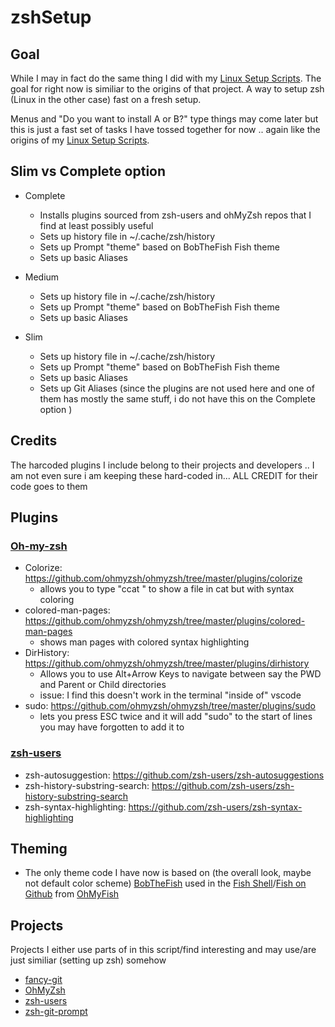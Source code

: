 # zshSetup

## Goal

While I may in fact do the same thing I did with my [Linux Setup Scripts](https://github.com/Xmetalfanx/linuxSetup).  The goal for right now is similiar to the origins of that project.  A way to setup zsh (Linux in the other case) fast on a fresh setup.

Menus and "Do you want to install A or B?" type things may come later but this is just a fast set of tasks I have tossed together for now .. again like the origins of my [Linux Setup Scripts](https://github.com/Xmetalfanx/linuxSetup).


## Slim vs Complete option 
- Complete 
  - Installs plugins sourced from zsh-users and ohMyZsh repos that I find at least possibly useful
  - Sets up history file in ~/.cache/zsh/history
  - Sets up Prompt "theme" based on BobTheFish Fish theme
  - Sets up basic Aliases

- Medium 
  - Sets up history file in ~/.cache/zsh/history
  - Sets up Prompt "theme" based on BobTheFish Fish theme
  - Sets up basic Aliases

- Slim 
  - Sets up history file in ~/.cache/zsh/history
  - Sets up Prompt "theme" based on BobTheFish Fish theme
  - Sets up basic Aliases
  - Sets up Git Aliases (since the plugins are not used here and one of them has mostly the same stuff, i do not have this on the Complete option )


## Credits

The harcoded plugins I include belong to their projects and developers .. I am not even sure i am keeping these hard-coded in... ALL CREDIT for their code goes to them 

## Plugins

### [Oh-my-zsh](https://github.com/ohmyzsh/ohmyzsh)

- Colorize: https://github.com/ohmyzsh/ohmyzsh/tree/master/plugins/colorize
  - allows you to type "ccat <file>" to show a file in cat but with syntax coloring 
- colored-man-pages: https://github.com/ohmyzsh/ohmyzsh/tree/master/plugins/colored-man-pages
  - shows man pages with colored syntax highlighting 
- DirHistory: https://github.com/ohmyzsh/ohmyzsh/tree/master/plugins/dirhistory
  - Allows you to use Alt+Arrow Keys to navigate between say the PWD and Parent or Child directories 
  - issue: I find this doesn't work in the terminal "inside of" vscode 
- sudo: https://github.com/ohmyzsh/ohmyzsh/tree/master/plugins/sudo
  - lets you  press ESC twice and it will add "sudo" to the start of lines you may have forgotten to add it to

### [zsh-users](https://github.com/zsh-users)

- zsh-autosuggestion: https://github.com/zsh-users/zsh-autosuggestions
- zsh-history-substring-search: https://github.com/zsh-users/zsh-history-substring-search
- zsh-syntax-highlighting: https://github.com/zsh-users/zsh-syntax-highlighting

## Theming
- The only theme code I have now is based on (the overall look, maybe not default color scheme) [BobTheFish](https://github.com/oh-my-fish/theme-bobthefish) used in the [Fish Shell](https://fishshell.com/)/[Fish on Github](https://github.com/fish-shell/fish-shell) from [OhMyFish](https://github.com/oh-my-fish/oh-my-fish)

## Projects

Projects I either use parts of in this script/find interesting and may use/are just similiar (setting up zsh) somehow 

- [fancy-git](https://github.com/diogocavilha/fancy-git)
- [OhMyZsh](https://github.com/ohmyzsh/ohmyzsh)
- [zsh-users](https://github.com/zsh-users)
- [zsh-git-prompt](https://github.com/zsh-git-prompt/zsh-git-prompt)
